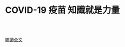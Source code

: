 # COVID-19 疫苗 知識就是力量

<!--more-->
<!--406-->
<br><br/>


[閱讀全文](https://docs.google.com/document/d/17iDs9SuiUZSSOkc74QcFjmUhHvb1pW3oBcXZ--iQJSM/edit?fbclid=IwAR2te5qhpbDm2dRWES1L0u3hgyVzI_qrp1b3b-B3oKeGE1ilBhR7tQgIfd4#)


